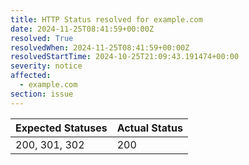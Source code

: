 ```yaml
---
title: HTTP Status resolved for example.com
date: 2024-11-25T08:41:59+00:00Z
resolved: True
resolvedWhen: 2024-11-25T08:41:59+00:00Z
resolvedStartTime: 2024-10-25T21:09:43.191474+00:00
severity: notice
affected:
  - example.com
section: issue
---
```


| Expected Statuses | Actual Status  |
|-------------------|----------------|
| 200, 301, 302 | 200 |
